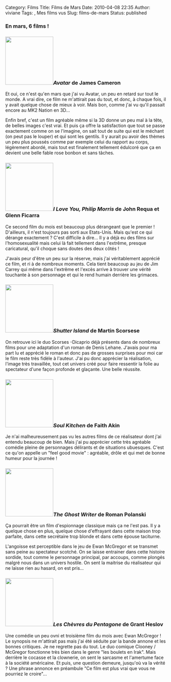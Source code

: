 Category: Films
Title: Films de Mars
Date: 2010-04-08 22:35
Author: viviane
Tags: , Mes films vus
Slug: films-de-mars
Status: published

<h3>En mars, 6 films !</h3>
<h3><a href="http://www.viviane-voyages.com/wp-content/uploads/2010/04/avatar.jpg"><img class="alignleft size-thumbnail wp-image-1269" title="Avatar" src="http://www.viviane-voyages.com/wp-content/uploads/2010/04/avatar-150x150.jpg" alt="" width="150" height="150" /></a><em>Avatar</em> de James Cameron</h3>
Et oui, ce n'est qu'en mars que j'ai vu Avatar, un peu en retard sur tout le monde. A vrai dire, ce film ne m'attirait pas du tout, et donc, à chaque fois, il y avait quelque chose de mieux à voir. Mais bon, comme j'ai vu qu'il passait encore au MK2 Nation en 3D...

Enfin bref, c'est un film agréable même si la 3D donne un peu mal à la tête, de belles images c'est vrai. Et puis ça offre la satisfaction que tout se passe exactement comme on se l'imagine, on sait tout de suite qui est le méchant (on peut pas le louper) et qui sont les gentils. Il y aurait pu avoir des thèmes un peu plus poussés comme par exemple celui du rapport au corps, légèrement abordé, mais tout est finalement tellement édulcoré que ça en devient une belle fable rose bonbon et sans tâches.
<h3><a href="http://www.viviane-voyages.com/wp-content/uploads/2010/04/i_love_you_phillip_morris.jpg"><img class="alignleft size-thumbnail wp-image-1270" title="I Love you Philip Morris" src="http://www.viviane-voyages.com/wp-content/uploads/2010/04/i_love_you_phillip_morris-150x150.jpg" alt="" width="150" height="150" /></a><em>I Love You, Philip Morris</em> de John Requa et Glenn Ficarra</h3>
Ce second film du mois est beaucoup plus dérangeant que le premier ! D'ailleurs, il n'est toujours pas sorti aux Etats-Unis. Mais qu'est ce qui dérange exactement ? C'est difficile à dire... Il y a déjà eu des films sur l'homosexualité mais celui là fait tellement dans l'extrême, presque caricatural, qu'il choque sans doutes des deux côtés !

J'avais peur d'être un peu sur la réserve, mais j'ai véritablement apprécié ce film, et ri à de nombreux moments. Cela tient beaucoup au jeu de Jim Carrey qui même dans l'extrême et l'excès arrive à trouver une vérité touchante à son personnage et qui le rend humain derrière les grimaces.
<h3><a href="http://www.viviane-voyages.com/wp-content/uploads/2010/04/shutter_island.jpg"><img class="alignleft size-thumbnail wp-image-1271" title="Shutter Island" src="http://www.viviane-voyages.com/wp-content/uploads/2010/04/shutter_island-150x150.jpg" alt="" width="150" height="150" /></a><em>Shutter Island</em> de Martin Scorsese</h3>
On retrouve ici le duo Scorses -Dicaprio déjà présents dans de nombreux films pour une adaptation d'un roman de Denis Lehane. J'avais pour ma part lu et apprécié le roman et donc pas de grosses surprises pour moi car le film reste très fidèle à l'auteur. J'ai pu donc apprécier la réalisation, l'image très travaillée, tout cet univers créé pour faire ressentir la folie au spectateur d'une façon profonde et glaçante. Une belle réussite.
<h3><a href="http://www.viviane-voyages.com/wp-content/uploads/2010/04/Soul-Kitchen.jpg"><img class="alignleft size-thumbnail wp-image-1272" title="Soul Kitchen" src="http://www.viviane-voyages.com/wp-content/uploads/2010/04/Soul-Kitchen-150x150.jpg" alt="" width="150" height="150" /></a><em>Soul Kitchen</em> de Faith Akin</h3>
Je n'ai malheureusement pas vu les autres films de ce réalisateur dont j'ai entendu beaucoup de bien. Mais j'ai pu apprécier cette très agréable comédie pleine de personnages délirants et de situations ubuesques. C'est ce qu'on appelle un "feel good movie" : agréable, drôle et qui met de bonne humeur pour la journée !
<h3><a href="http://www.viviane-voyages.com/wp-content/uploads/2010/04/The_Ghost_Writer.jpg"><img class="alignleft size-thumbnail wp-image-1273" title="The Ghost Writer" src="http://www.viviane-voyages.com/wp-content/uploads/2010/04/The_Ghost_Writer-150x150.jpg" alt="" width="150" height="150" /></a><em>The Ghost Writer</em> de Roman Polanski</h3>
Ça pourrait être un film d'espionnage classique mais ça ne l'est pas. Il y a quelque chose en plus, quelque chose d'effrayant dans cette maison trop parfaite, dans cette secrétaire trop blonde et dans cette épouse taciturne.

L'angoisse est perceptible dans le jeu de Ewan McGregor et se transmet sans peine au spectateur scotché. On se laisse entrainer dans cette histoire sordide, tout comme le personnage principal, par accoups, comme plongés malgré nous dans un univers hostile. On sent la maitrise du réalisateur qui ne laisse rien au hasard, on est pris...
<h3><a href="http://www.viviane-voyages.com/wp-content/uploads/2010/04/les-chevres-du-pentagone.jpg"><img class="alignleft size-thumbnail wp-image-1274" title="Les chevres du pentagone" src="http://www.viviane-voyages.com/wp-content/uploads/2010/04/les-chevres-du-pentagone-150x150.jpg" alt="" width="150" height="150" /></a><em>Les Chèvres du Pentagone</em> de Grant Heslov</h3>
Une comédie un peu ovni et troisième film du mois avec Ewan McGregor ! Le synopsis ne m'attirait pas mais j'ai été séduite par la bande annone et les bonnes critiques. Je ne regrette pas du tout. Le duo comique Clooney / McGregor fonctionne très bien dans le genre "les boulets en Irak". Mais derrière le cocasse et la clownerie, on sent le sarcasme et l'amertume face à la société américaine. Et puis, une question demeure, jusqu'où va la vérité ? Une phrase annonce en préambule "Ce film est plus vrai que vous ne pourriez le croire"...